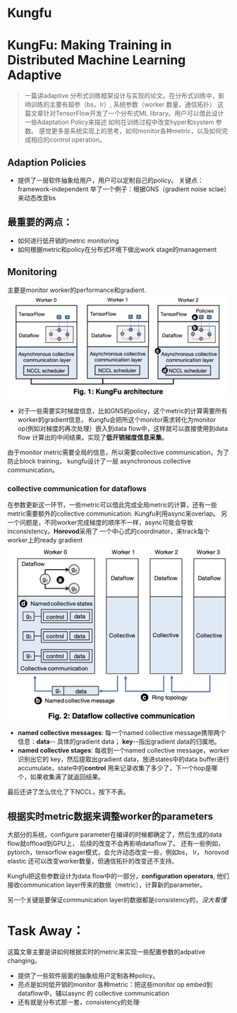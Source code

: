 # Kungfu


# KungFu: Making Training in Distributed Machine Learning Adaptive

> 一篇讲adaptive 分布式训练框架设计与实现的论文。在分布式训练中，影响训练的主要有超参（bs，lr）,
系统参数（worker 数量，通信拓扑）
这篇文章针对TensorFlow开发了一个分布式ML library。用户可以借此设计一些Adaptation Policy来描述
如何在训练过程中改变hyper和system 参数。
感觉更多是系统实现上的思考，如何monitor各种metric，以及如何完成相应的control operation。

## Adaption Policies
- 提供了一层软件抽象给用户，用户可以定制自己的policy。
关键点：framework-independent
举了一个例子：根据GNS（gradient noise sclae）来动态改变bs

## 最重要的两点：
- 如何进行低开销的metric monitoring
- 如何根据metric和policy在分布式环境下做出work stage的management


## Monitoring
主要是monitor worker的performance和gradient. 
![](architecture.png)

- 对于一些需要实时梯度信息，比如GNS的policy，这个metric的计算需要所有worker的gradient信息，
Kungfu会把所这个monitor需求转化为monitor op(例如对梯度的再次处理）嵌入到data flow中，这样就可以直接使用到data flow
计算出的中间结果。实现了**低开销梯度信息采集**。


由于monitor metric需要全局的信息，所以需要collective communication，为了防止block training，
kungfu设计了一层 asynchronous collective communication。
### collective communication for dataflows

在参数更新这一环节，一些metric可以借此完成全局metric的计算，还有一些metric需要额外的collective
communication. Kungfu利用async来overlap。
另一个问题是，不同worker完成梯度的顺序不一样，async可能会导致inconsistency。**Horovod**采用了
一个中心式的coordinator，来track每个worker上的ready gradient
![](dataflow.png)
- **named collective messages**: 每一个named collective message携带两个信息：**data**--
具体的gradient data； **key**--指出gradient data的归属地。
- **named collective stages**: 每收到一个named collective message，worker识别出它的
key，然后提取出gradient data，放进states中的data buffer进行accumulate，state中的**control**
用来记录收集了多少了，下一个hop是哪个，如果收集满了就返回结果。

最后还讲了怎么优化了下NCCL，按下不表。

## 根据实时metric数据来调整worker的parameters
大部分的系统，configure parameter在编译的时候都确定了，然后生成的data flow就offload到GPU上，
后续的改变不会再影响dataflow了。
还有一些例如，pytorch，tensorflow eager模式，会允许动态改变一些，例如bs， lr， horovod elastic
还可以改变worker数量，但通信拓扑的改变还不支持。

Kungfu把这些参数设计为data flow中的一部分，**configuration operators**, 他们接收communication layer传来的数据（metric），计算新的parameter。

另一个关键是要保证communication layer的数据都是consistency的，*没大看懂*


# Task Away：
这篇文章主要是讲如何根据实时的metric来实现一些配置参数的adpative changing。
- 提供了一些软件层面的抽象给用户定制各种policy。
- 亮点是如何低开销的monitor 各种metric：把这些monitor op embed到dataflow中，辅以async 的
collective communication
- 还有就是分布式那一套，consistency的处理·


